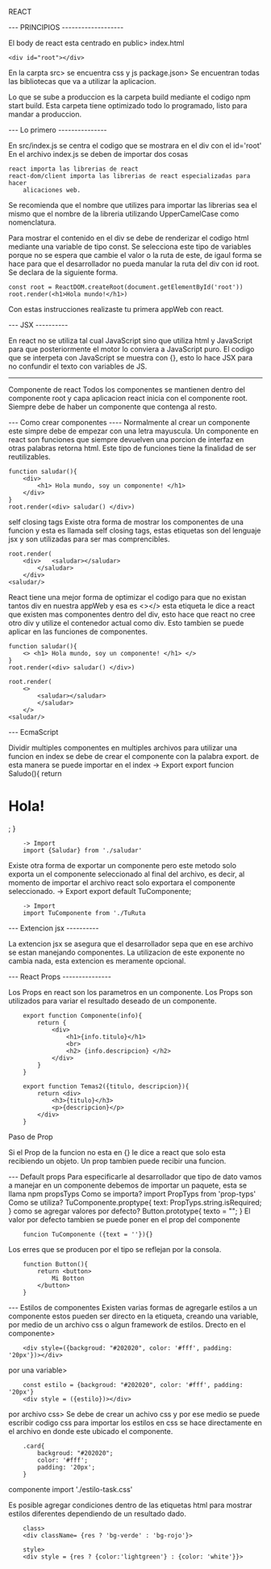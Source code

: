 REACT

--- PRINCIPIOS -------------------


El body de react esta centrado en public> index.html

    <div id="root"></div>
En la carpta src> se encuentra css y js
package.json> Se encuentran todas las bibliotecas que va a utilizar
la aplicacion.


Lo que se sube a produccion es la carpeta build mediante el codigo
npm start build.
Esta carpeta tiene optimizado todo lo programado, listo para 
mandar a produccion.


--- Lo primero ---------------


En src/index.js se centra el codigo que se mostrara en el div con el id='root'
En el archivo index.js se deben de importar dos cosas

	react importa las librerias de react
	react-dom/client importa las librerias de react especializadas para hacer
		alicaciones web.
Se recomienda que el nombre que utilizes para importar las librerias sea el mismo
que el nombre de la libreria utilizando UpperCamelCase como nomenclatura.

Para mostrar el contenido en el div se debe de renderizar el codigo html mediante
una variable de tipo const. Se selecciona este tipo de variables porque no se espera
que cambie el valor o la ruta de este, de igaul forma se hace para que el desarrollador
no pueda manular la ruta del div con id root.
Se declara de la siguiente forma.

	const root = ReactDOM.createRoot(document.getElementById('root'))
	root.render(<h1>Hola mundo!</h1>)
Con estas instrucciones realizaste tu primera appWeb con react.


--- JSX ----------


En react no se utiliza tal cual JavaScript sino que utiliza html y JavaScript para 
que posteriormente el motor lo conviera a JavaScript puro.
El codigo que se interpeta con JavaScript se muestra con {}, esto lo hace JSX para no
confundir el texto con variables de JS.


-----------------


Componente de react
Todos los componentes se mantienen dentro del componente root y capa aplicacion
react inicia con el componente root.
Siempre debe de haber un componente que contenga al resto.


--- Como crear componentes ----
Normalmente al crear un componente este simpre debe de empezar
con una letra mayuscula.
Un componente en react son funciones que siempre devuelven una porcion de interfaz
en otras palabras retorna html. Este tipo de funciones tiene la finalidad de ser
reutilizables.

    function saludar(){
    	<div>
    		<h1> Hola mundo, soy un componente! </h1>
    	</div>
    }
    root.render(<div> saludar() </div>)
self closing tags
Existe otra forma de mostrar los componentes de una funcion y esta es llamada self closing
tags, estas etiquetas son del lenguaje jsx y son utilizadas para ser mas comprencibles.

    root.render(
    	<div>	<saludar></saludar>
    		</saludar>
    	</div>
    <saludar/>
React tiene una mejor forma de optimizar el codigo para que no existan tantos div en
nuestra appWeb y esa es <></> esta etiqueta le dice a react que existen mas componentes
dentro del div, esto hace que react no cree otro div y utilize el contenedor actual como
div.
Esto tambien se puede aplicar en las funciones de componentes.

    function saludar(){
    	<> <h1> Hola mundo, soy un componente! </h1> </>
    }
    root.render(<div> saludar() </div>)
	
    root.render(
    	<>	
    		<saludar></saludar>
    		</saludar>
    	</>
    <saludar/>

--- EcmaScript

Dividir multiples componentes en multiples archivos
para utilizar una funcion en index se debe de crear el 
componente con la palabra export. de esta manera se puede importar en el index
		-> Export
		export funcion Saludo(){
			return <h1>Hola!</h1>;
		}

		-> Import
		import {Saludar} from './saludar'
Existe otra forma de exportar un componente pero este metodo solo exporta un el 
componente seleccionado al final del archivo, es decir, al momento de importar el archivo 
react solo exportara el componente seleccionado.
		-> Export
		export default TuComponente;

		-> Import
		import TuComponente from './TuRuta

--- Extencion jsx ----------

La extencion jsx se asegura que el desarrollador sepa que en ese archivo se estan manejando componentes.
La utilizacion de este exponente no cambia nada, esta extencion es meramente opcional.

--- React Props ---------------

Los Props en react son los parametros en un componente.
Los Props son utilizados para variar el resultado deseado de un componente.

		export function Componente(info){
			return {
				<div>
					<h1>{info.titulo}</h1>
					<br>
					<h2> {info.descripcion} </h2>
				</div>
			}
		}

		export function Temas2({titulo, descripcion}){
			return <div>
				<h3>{titulo}</h3>
				<p>{descripcion}</p>
			</div> 
		}

Paso de Prop 
        <Temas titulo = {titutlo} descripcion = {descripcion} />
        <Temas2 titulo={titutlo} descripcion={descripcion} />

Si el Prop de la funcion no esta en {} le dice a react que solo esta recibiendo un objeto. 
Un prop tambien puede recibir una funcion.

--- Default props
Para especificarle al desarrollador que tipo de dato vamos a manejar en un componente debemos
 de importar un paquete, esta se llama npm propsTyps
Como se importa?
		import PropTyps from 'prop-typs'
Como se utiliza?
		TuComponente.proptype{
			text: PropTyps.string.isRequired;
		}
como se agregar valores por defecto?
		Button.prototype{
			texto = "";
		}
El valor por defecto tambien se puede poner en el prop del componente 

		funcion TuComponente ({text = ''}){}
Los erres que se producen por el tipo se reflejan por la consola.

		function Button(){
			return <button>
				Mi Botton
			</button>
		}

--- Estilos de componentes
Existen varias formas de agregarle estilos a un componente estos pueden ser directo en la etiqueta,
 creando una variable, por medio de un archivo css o algun framework de estilos.
Drecto en el componente>

		<div style=({backgroud: "#202020", color: '#fff', padding: '20px'})></div>
por una variable>

		const estilo = {backgroud: "#202020", color: '#fff', padding: '20px'}
		<div style = ({estilo})></div>
por archivo css>
Se debe de crear un achivo css y por ese medio se puede escribir codigo css
para importar los estilos en css se hace directamente en el archivo en donde este ubicado el
componente.

		.card{
			backgroud: "#202020";
			color: '#fff';
			padding: '20px';
		}
componente 
		import './estilo-task.css'
		<div className = 'card'></div>

Es posible agregar condiciones dentro de las etiquetas html para mostrar estilos diferentes
dependiendo de un resultado dado.

		class>
		<div className= {res ? 'bg-verde' : 'bg-rojo'}>

		style>
		<div style = {res ? {color:'lightgreen'} : {color: 'white'}}>
